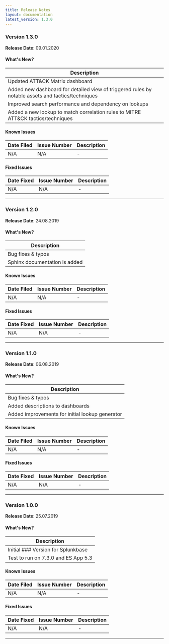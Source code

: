 ```yaml
---
title: Release Notes
layout: documentation
latest_version: 1.3.0
---
```


### Version 1.3.0
**Release Date**: 09.01.2020

#### What's New?

| Description |
| ------------------------
| Updated ATT&CK Matrix dashboard
| Added new dashboard for detailed view of triggered rules by notable assets and tactics/techniques
| Improved search performance and dependency on lookups
| Added a new lookup to match correlation rules to MITRE ATT&CK tactics/techniques

#### Known Issues

| Date Filed    | Issue Number      | Description |
| ------------- | ----------------  | ----------------------       
| N/A    | N/A          | -


#### Fixed Issues

| Date Fixed    | Issue Number      | Description |
| ------------- | ----------------  | ----------------------       
| N/A    | N/A	          | -

---

### Version 1.2.0
**Release Date**: 24.08.2019

#### What's New?

| Description |
| ------------------------
| Bug fixes & typos
| Sphinx documentation is added

#### Known Issues

| Date Filed    | Issue Number      | Description |
| ------------- | ----------------  | ----------------------       
| N/A    | N/A          | -


#### Fixed Issues

| Date Fixed    | Issue Number      | Description |
| ------------- | ----------------  | ----------------------       
| N/A    | N/A	          | -

---

### Version 1.1.0
**Release Date**: 06.08.2019

#### What's New?

| Description |
| ------------------------
| Bug fixes & typos
| Added descriptions to dashboards
| Added improvements for initial lookup generator

#### Known Issues

| Date Filed    | Issue Number      | Description |
| ------------- | ----------------  | ----------------------       
| N/A    | N/A          | -


#### Fixed Issues

| Date Fixed    | Issue Number      | Description |
| ------------- | ----------------  | ----------------------       
| N/A    | N/A	          | -

---

### Version 1.0.0
**Release Date**: 25.07.2019

#### What's New?

| Description |
| ------------------------
| Initial ### Version for Splunkbase
| Test to run on 7.3.0 and ES App 5.3

#### Known Issues

| Date Filed    | Issue Number      | Description |
| ------------- | ----------------  | ----------------------       
| N/A    | N/A          | -


#### Fixed Issues

| Date Fixed    | Issue Number      | Description |
| ------------- | ----------------  | ----------------------       
| N/A    | N/A	          | -

---

